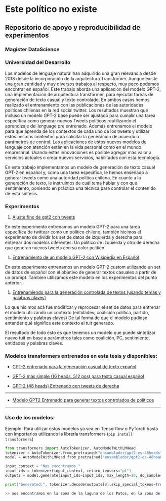 # Este político no existe

## Repositorio de apoyo y reproducibilidad de experimentos 
### Magister DataScience
### Universidad del Desarrollo

Los modelos de lenguaje natural han adquirido una gran relevancia desde 2018 desde la incorporación de la arquitectura Transformer. Aunque existe una gran cantidad y muy diversos trabajos al respecto, muy poco podemos encontrar en español. 
Este trabajo aborda una aplicación del modelo GPT-2, una implementación de arquitectura transformer, para ejecutar tareas de generación de texto casual y texto controlado. En ambos casos hemos realizado el entrenamiento con las publicaciones de las autoridades políticas chilenas en la red social twitter.
Los resultados muestran que incluso un modelo GPT-2 base puede ser ajustado para cumplir una tarea específica como generar nuevos Tweets políticos reutilizando el aprendizaje del lenguage pre entrenado. Además entrenamos el modelo para que aprenda de los contextos de cada uno de los tweets y utilizar estos mismos contextos para solicitar la generación de acuerdo a parámetros de control. 
Las aplicaciones de estos nuevos modelos de lenguaje con atención están en la vida personal como en el mundo empresarial. Usando estas innovaciones es posible agregar más valor a servicios actuales o crear nuevos servicios, habilitados con esta tecnología.


En este trabajo implementamos un modelo de generación de texto casual GPT-2 en español y, como una tarea específica, le hemos enseñado a generar tweets como una autoridad política chilena. En cuanto a la generación de texto, le instruimos de cuál tema hablar y con qué sentimiento, poniendo en práctica una técnica para controlar el contenido de esta síntesis.


### Experimentos

1. [Ajuste fino de gpt2 con tweets](ajuste-fino-gpt2-tweets)

En este experimento entrenamos un modelo GPT-2 para una tarea específica de twittear como un político chileno, también hicimos el experimento de dividir los set de datos de izquierda y derecha para entrenar dos modelos diferentes. Un politico de izquierda y otro de derecha que generan nuevos tweets con su color politico.

1. [Entrenamiento de un modelo GPT-2 con Wikipedia en Español](train-gpt2-es)

En este experimento entrenamos un modelo GPT-2 custom utilizando un set de datos de español con el objetivo de generar textos casuales a partir de un prompt. Tambien utilizamos este modelo en los experimentos del punto anterior.

1. [Entrenamiendo para la generación controlada de textos (usando temas y palabras claves) ](contextual-training)

Lo que hicimos acá fue modificar y reprocesar el set de datos para entrenar el modelo utilizando un contexto (entidades, coalición política, partido, sentimiento y palabras claves) De tal forma de que el modelo pudiese entender qué significa este contexto el tuit generado.

El resultado de todo esto es que tenemos un modelo que puede sintetizar nuevo tuit en base a parámetros tales como coalición, PC, sentimiento, entidades y palabras claves.


### Modelos transformers entrenados en esta tesis y disponibles:

* [GPT-2 entrenado para la generación casual de texto expañol](https://huggingface.co/ensamblador/gpt2-es-48heads)

* [GPT-2 más simple (16 heads, 512 pos) para texto casual español](https://huggingface.co/ensamblador/gpt2_espanol_8hx512pos)

* [GPT-2 (48 heads) Entrenado con tweets de derecha](https://huggingface.co/ensamblador/gpt2-derecha-with-bos-eos-48heads)


___

* [Modelo GPT2 Entrenado para generar textos controlados de políticos](https://huggingface.co/ensamblador/gpt2-twitter-politico)
___

### Uso de los modelos:

Ejemplo: Para utilizar estos modelos ya sea en Tensorflow o PyTorch basta con importarlos utilizando la librería transformers (`pip install transformers`)
```python 
from transformers import AutoTokenizer, AutoModelWithLMHead
tokenizer = AutoTokenizer.from_pretrained("ensamblador/gpt2-es-48heads")
model = AutoModelWithLMHead.from_pretrained("ensamblador/gpt2-es-48heads")

input_context = "Nos encontramos "
input_ids = tokenizer(input_context, return_tensors="pt")
outputs = model.generate(input_ids=input_ids, max_length=20, do_sample=True)

print("Generated:", tokenizer.decode(outputs[0],skip_special_tokens=True))

>> nos encontramos en la zona de la laguna de los Patos, en la zona de la laguna de Aculeo donde algunos vecinos...

```


